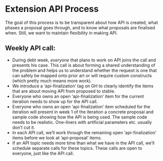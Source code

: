 Extension API Process
=

The goal of this process is to be transparent about how API is created, what phases a proposal goes through, and to know what proposals are finalised when. Still, we want to maintain flexibility in making API. 

Weekly API call: 
--

* During debt week, *everyone* that plans to work on API joins the call and presents his case. This call is about forming a shared understanding of the problem and helps us to understand whether the request is one that can safely be mapped onto prior art or will require custom constructs (which pretty much means more work).
* We introduce a ‘api-finalization’ tag on GH to clearly identify the items that are about moving API from proposed to stable.
* Everyone who owns an open ‘api-finalization’ item for the current iteration needs to show up for the API call.
* Everyone who owns an open ‘api-finalization’ item scheduled for the iteration will present in week 1 of the iteration a concrete proposal and sample code showing how the API is being used. The sample code needs to be realistic. One-liners with artificial parameters etc. usually don’t cut it.
* In each API call, we’ll work through the remaining open ‘api-finalization’ items before we look at ‘api-proposal’ items.
* If an API topic needs more time than what we have in the API call, we’ll schedule separate calls for these topics. These calls are open to everyone, just like the API call. 


